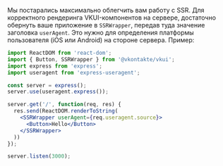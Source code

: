 Мы постарались максимально облегчить вам работу с SSR. Для корректного рендеринга VKUI-компонентов на сервере,
достаточно обернуть ваше приложение в `SSRWrapper`, передав туда значение заголовка `userAgent`. Это нужно для
определения платформы пользователя (iOS или Android) на стороне сервера. Пример:

```jsx static
import ReactDOM from 'react-dom';
import { Button, SSRWrapper } from '@vkontakte/vkui';
import express from 'express';
import useragent from 'express-useragent';

const server = express();
server.use(useragent.express());

server.get('/', function(req, res) {
  res.send(ReactDOM.renderToString(
    <SSRWrapper userAgent={req.useragent.source}>
      <Button>Hello</Button>
    </SSRWrapper>
  ))
});

server.listen(3000);
```
